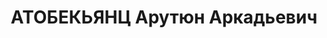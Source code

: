 ---
title: АТОБЕКЬЯНЦ Арутюн Аркадьевич
description: '1904 г.р., с. Акулисы Эриванской губ., армянин, б/п, образование незаконченное
  высшее, старший инженер завода. Проживал: г.Туапсе. Арестован 19.07.1937г. Предъявленное
  обвинение: "участник контрреволюционной террористической организации, вербовочная
  и диверсионная деятельность, шпионаж". Военной коллегией ВС СССР 15.12.1937 г. назначена
  ВМН с конфискацией имущества. Приговор приведен в исполнение 15.12.1937 г. Реабилитирован
  Военной коллегией ВС СССР 30.07.1957 г. за отсутствием состава преступления.'
---